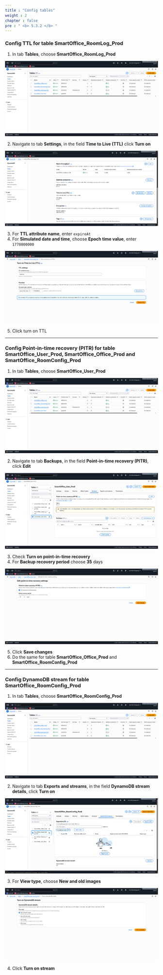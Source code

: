 ```yaml
---
title : "Config tables"
weight : 2
chapter : false
pre : " <b> 5.3.2 </b> "
---
```


### Config TTL for table SmartOffice_RoomLog_Prod

1. In tab **Tables**, choose **SmartOffice_RoomLog_Prod**

![DynamoDB 5](/images/5-Workshop/5.3-DynamoDB/DynamoDB-5.png)

2. Navigate to tab **Settings**, in the field **Time to Live (TTL)** click **Turn on**

![DynamoDB 6](/images/5-Workshop/5.3-DynamoDB/DynamoDB-6.png)

3. For **TTL attribute name**, enter ```expireAt```
4. For **Simulated date and time**, choose **Epoch time value**, enter ```1770000000```
   
![DynamoDB 7](/images/5-Workshop/5.3-DynamoDB/DynamoDB-7.png)

5. Click turn on TTL

---

### Config Point-in-time recovery (PITR) for table SmartOffice_User_Prod, SmartOffice_Office_Prod and SmartOffice_RoomConfig_Prod

1. In tab **Tables**, choose **SmartOffice_User_Prod**
   
![DynamoDB 5](/images/5-Workshop/5.3-DynamoDB/DynamoDB-5.png)

2. Navigate to tab **Backups**, in the field **Point-in-time recovery (PITR)**, click **Edit**
   
![DynamoDB 8](/images/5-Workshop/5.3-DynamoDB/DynamoDB-8.png)

3. Check **Turn on point-in-time recovery**
4. For **Backup recovery period** choose **35** days

![DynamoDB 9](/images/5-Workshop/5.3-DynamoDB/DynamoDB-9.png)

5. Click **Save changes**
6. Do the same for table **SmartOffice_Office_Prod** and **SmartOffice_RoomConfig_Prod**

---

### Config DynamoDB stream for table SmartOffice_RoomConfig_Prod

1. In tab **Tables**, choose **SmartOffice_RoomConfig_Prod**

![DynamoDB 5](/images/5-Workshop/5.3-DynamoDB/DynamoDB-5.png)

2. Navigate to tab **Exports and streams**, in the field **DynamoDB stream details**, click **Turn on**

![DynamoDB 12](/images/5-Workshop/5.3-DynamoDB/DynamoDB-12.png)

3. For **View type**, choose **New and old images**

![DynamoDB 13](/images/5-Workshop/5.3-DynamoDB/DynamoDB-13.png)

4. Click **Turn on stream**
